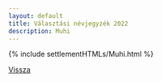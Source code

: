 ```yaml
---
layout: default
title: Választási névjegyzék 2022
description: Muhi
---
```


{% include settlementHTMLs/Muhi.html %}

[Vissza](./)